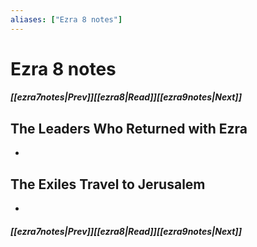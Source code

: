 ```yaml
---
aliases: ["Ezra 8 notes"]
---
```

# Ezra 8 notes
##### <span class=arrow-left></span>[[ezra7notes|Prev]]<span class=navigation-separator></span>[[ezra8|Read]]<span class=navigation-separator></span>[[ezra9notes|Next]]<span class=arrow-right></span>
## The Leaders Who Returned with Ezra
- 
## The Exiles Travel to Jerusalem
- 
##### <span class=arrow-left></span>[[ezra7notes|Prev]]<span class=navigation-separator></span>[[ezra8|Read]]<span class=navigation-separator></span>[[ezra9notes|Next]]<span class=arrow-right></span>